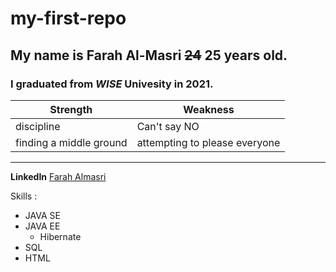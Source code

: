 # my-first-repo

 ## My name is **Farah** **Al-Masri**  ~~24~~ 25 years old. 
 ### I graduated from ***WISE*** Univesity in 2021.
 
| Strength | Weakness |
|-----|-----|
|discipline|Can't say NO|
|finding a middle ground|attempting to please everyone|

___

**LinkedIn** [Farah Almasri](https://www.linkedin.com/in/farah-almasri/) 

Skills :
* JAVA SE
* JAVA EE
    *  Hibernate
*  SQL
*  HTML
